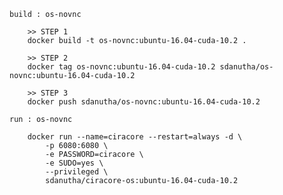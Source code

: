 ``` build : os-novnc ```
```
    >> STEP 1
    docker build -t os-novnc:ubuntu-16.04-cuda-10.2 .
    
    >> STEP 2
    docker tag os-novnc:ubuntu-16.04-cuda-10.2 sdanutha/os-novnc:ubuntu-16.04-cuda-10.2
    
    >> STEP 3
    docker push sdanutha/os-novnc:ubuntu-16.04-cuda-10.2
```

``` run : os-novnc ```
```
    docker run --name=ciracore --restart=always -d \
        -p 6080:6080 \
        -e PASSWORD=ciracore \
        -e SUDO=yes \
        --privileged \
        sdanutha/ciracore-os:ubuntu-16.04-cuda-10.2
```
